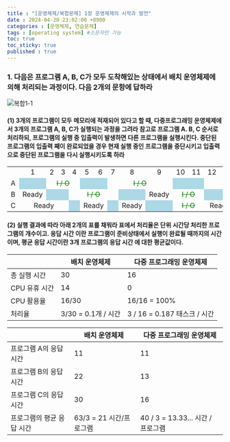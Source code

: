 ```yaml
---
title : "[운영체제/복합문제] 1장 운영체제의 시작과 발전"
date : 2024-04-20 23:02:00 +0900
categories : [운영체제, 연습문제]
tags : [operating system] #소문자만 가능
toc: true
toc_sticky: true
published : true
---
```


### 1. 다음은 프로그램 A, B, C가 모두 도착해있는 상태에서 배치 운영체제에 의해 처리되는 과정이다. 다음 2개의 문항에 답하라

![복합1-1](https://github.com/6-keem/BlogImageRepository/assets/113224939/60e43545-5521-4e27-9919-3bd412aabd01)

#### (1) 3개의 프로그램이 모두 메모리에 적재되어 있다고 할 때, 다중프로그래밍 운영체제에서 3개의 프로그램 A, B, C가 실행되는 과정을 그려라 참고로 프로그램 A. B, C 순서로 처리하되, 프로그램의 실행 중 입출력이 발생하면 다른 프로그램을 실행시킨다. 중단된 프로그램의 입출력 째이 완료되었을 경우 현재 실행 중인 프로그램을 중단시키고 입출력으로 중단된 프로그램을 다시 실행시키도록 하라

<table style = "text-align: center;">
    <tr>
      <td> </td>
      <td>1</td>
      <td>2</td>
      <td>3</td>
      <td>4</td>
      <td>5</td>
      <td>6</td>
      <td>7</td>
      <td>8</td>
      <td>9</td>
      <td>10</td>
      <td>11</td>
      <td>12</td>
      <td>13</td>
      <td>14</td>
      <td>15</td>
      <td>16</td>
    </tr>
    <tr>
      <td>A</td>
      <td Colspan = "1" style = "background-color : lightblue;"></td>
      <td Colspan = "3" style = "text-decoration:line-through; color : green;">I / O</td>
      <td Colspan = "2" style = "background-color : lightblue;"></td>
      <td Colspan = "3" style = "text-decoration:line-through; color : green;">I / O</td>
      <td Colspan = "2" style = "background-color : lightblue;"></td>
      <td> </td>
      <td> </td>
      <td> </td>
      <td> </td>
      <td> </td>
    </tr>
    <tr>
      <td>B</td>
      <td Colspan = "1">Ready</td>
      <td Colspan = "2" style = "background-color : lightblue;"></td>
      <td Colspan = "4" style = "text-decoration:line-through; color : green;">I / O</td>
      <td Colspan = "1" style = "background-color : lightblue;"></td>
      <td Colspan = "1">Ready</td>
      <td Colspan = "2" style = "text-decoration:line-through; color : green;">I / O</td>
      <td Colspan = "2" style = "background-color : lightblue;"></td>
      <td> </td>
      <td> </td>
      <td> </td>
    </tr>
    <tr>
      <td>C</td>
      <td Colspan = "3">Ready</td>
      <td Colspan = "1" style = "background-color : lightblue;"></td>
      <td Colspan = "2">Ready</td>
      <td Colspan = "1" style = "background-color : lightblue;"></td>
      <td Colspan = "1">Ready</td>
      <td Colspan = "1" style = "background-color : lightblue;"></td>
      <td Colspan = "2" style = "text-decoration:line-through; color : green;">I / O</td>
      <td Colspan = "2">Ready</td>
      <td Colspan = "3" style = "background-color : lightblue;"></td>
    </tr>
</table>


#### (2) 실행 결과에 따라 아래 2개의 표를 채워라 표에서 처리율은 단위 시간당 처리한 프로그램의 개수이고. 응답 시간 이란 프로그램이 준비상태에서 실행이 완료될 때까지의 시간이며, 평균 응답 시간이란 3개 프로그램의 응답 시간 에 대한 평균값이다.

|               | 배치 운영체제       | 다중 프로그래밍 운영체제     |
| ------------- | ------------------- | ---------------------------- |
| 총 실행 시간  | 30                  | 16                           |
| CPU 유휴 시간 | 14                  | 0                            |
| CPU 활용율    | 16/30               | 16/16 = 100%                 |
| 처리율        | 3/30 = 0.1개 / 시간 | 3 / 16 = 0.187 태스크 / 시간 |

|                           | 배치 운영체제           | 다중 프로그래밍 운영체제          |
| ------------------------- | ----------------------- | --------------------------------- |
| 프로그램 A의 응답 시간    | 11                      | 11                                |
| 프로그램 B의 응답 시간    | 22                      | 13                                |
| 프로그램 C의 응답 시간    | 30                      | 16                                |
| 프로그램의 평균 응답 시간 | 63/3 = 21 시간/프로그램 | 40 / 3 = 13.33... 시간 / 프로그램 |

